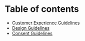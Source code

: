 # Table of contents

* [Customer Experience Guidelines](README.md)
* [Design Guidelines](design-guidelines.md)
* [Consent Guidelines](consent-guidelines.md)
